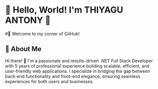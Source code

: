 # 🌟 Hello, World! I'm THIYAGU ANTONY 🌟

#👋 Welcome to my corner of GitHub!

## 🌟 About Me 
Hi there! 👋 I'm a passionate and results-driven .NET Full Stack Developer with 5 years of professional experience building scalable, efficient, and user-friendly web applications. I specialize in bridging the gap between back-end functionality and front-end elegance, ensuring seamless experiences for both users and businesses.



